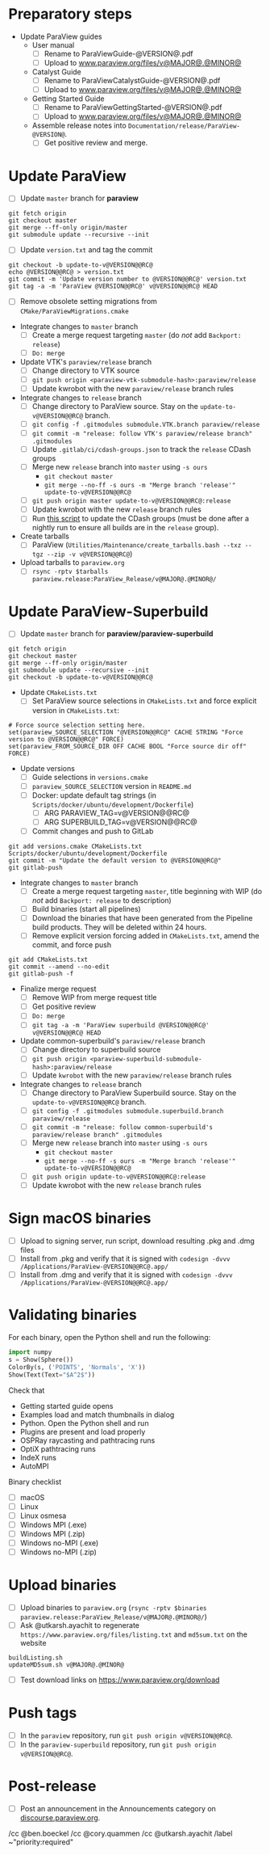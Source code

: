 <!--
Use this template when making a new first release candidate from master.
If creating a second or final release, use the `new-release.md` template instead.

This template is for tracking a release of ParaView. Please replace the
following strings with the associated values:

  - `@VERSION@` - replace with base version, e.g., 5.7.0
  - `@RC@` - for release candidates, replace with "-RC?". For final, replace with "".
  - `@MAJOR@` - replace with major version number
  - `@MINOR@` - replace with minor version number

Please remove this comment.
-->

# Preparatory steps

  - Update ParaView guides
    - User manual
      - [ ] Rename to ParaViewGuide-@VERSION@.pdf
      - [ ] Upload to www.paraview.org/files/v@MAJOR@.@MINOR@
    - Catalyst Guide
      - [ ] Rename to ParaViewCatalystGuide-@VERSION@.pdf
      - [ ] Upload to www.paraview.org/files/v@MAJOR@.@MINOR@
    - Getting Started Guide
      - [ ] Rename to ParaViewGettingStarted-@VERSION@.pdf
      - [ ] Upload to www.paraview.org/files/v@MAJOR@.@MINOR@
    - Assemble release notes into `Documentation/release/ParaView-@VERSION@`.
      - [ ] Get positive review and merge.

# Update ParaView

  - [ ] Update `master` branch for **paraview**
```
git fetch origin
git checkout master
git merge --ff-only origin/master
git submodule update --recursive --init
```
  - [ ] Update `version.txt` and tag the commit
```
git checkout -b update-to-v@VERSION@@RC@
echo @VERSION@@RC@ > version.txt
git commit -m 'Update version number to @VERSION@@RC@' version.txt
git tag -a -m 'ParaView @VERSION@@RC@' v@VERSION@@RC@ HEAD
```
  - [ ] Remove obsolete setting migrations from `CMake/ParaViewMigrations.cmake`
  - Integrate changes to `master` branch
    - [ ] Create a merge request targeting `master` (do *not* add `Backport: release`)
    - [ ] `Do: merge`
  - Update VTK's `paraview/release` branch
    - [ ] Change directory to VTK source
    - [ ] `git push origin <paraview-vtk-submodule-hash>:paraview/release`
    - [ ] Update kwrobot with the new `paraview/release` branch rules
  - Integrate changes to `release` branch
    - [ ] Change directory to ParaView source. Stay on the `update-to-v@VERSION@@RC@` branch.
    - [ ] `git config -f .gitmodules submodule.VTK.branch paraview/release`
    - [ ] `git commit -m "release: follow VTK's paraview/release branch" .gitmodules`
    - [ ] Update `.gitlab/ci/cdash-groups.json` to track the `release` CDash groups
    - [ ] Merge new `release` branch into `master` using `-s ours`
      - `git checkout master`
      - `git merge --no-ff -s ours -m "Merge branch 'release'" update-to-v@VERSION@@RC@`
    - [ ] `git push origin master update-to-v@VERSION@@RC@:release`
    - [ ] Update kwrobot with the new `release` branch rules
    - [ ] Run [this script][cdash-update-groups] to update the CDash groups (must be done after a nightly run to ensure all builds are in the `release` group).
  - Create tarballs
    - [ ] ParaView (`Utilities/Maintenance/create_tarballs.bash --txz --tgz --zip -v v@VERSION@@RC@`)
  - Upload tarballs to `paraview.org`
    - [ ] `rsync -rptv $tarballs paraview.release:ParaView_Release/v@MAJOR@.@MINOR@/`

[cdash-update-groups]: https://gitlab.kitware.com/utils/cdash-utils/-/blob/master/cdash-update-groups.py

# Update ParaView-Superbuild

  - [ ] Update `master` branch for **paraview/paraview-superbuild**
```
git fetch origin
git checkout master
git merge --ff-only origin/master
git submodule update --recursive --init
git checkout -b update-to-v@VERSION@@RC@
```
  - Update `CMakeLists.txt`
    - [ ] Set ParaView source selections in `CMakeLists.txt` and force explicit
      version in `CMakeLists.txt`:
```
# Force source selection setting here.
set(paraview_SOURCE_SELECTION "@VERSION@@RC@" CACHE STRING "Force version to @VERSION@@RC@" FORCE)
set(paraview_FROM_SOURCE_DIR OFF CACHE BOOL "Force source dir off" FORCE)
```
  - Update versions
    - [ ] Guide selections in `versions.cmake`
    - [ ] `paraview_SOURCE_SELECTION` version in `README.md`
    - [ ] Docker: update default tag strings (in `Scripts/docker/ubuntu/development/Dockerfile`)
      - [ ] ARG PARAVIEW_TAG=v@VERSION@@RC@
      - [ ] ARG SUPERBUILD_TAG=v@VERSION@@RC@
    - [ ] Commit changes and push to GitLab
```
git add versions.cmake CMakeLists.txt Scripts/docker/ubuntu/development/Dockerfile
git commit -m "Update the default version to @VERSION@@RC@"
git gitlab-push
```
  - Integrate changes to `master` branch
    - [ ] Create a merge request targeting `master`, title beginning with WIP (do *not* add `Backport: release` to description)
    - [ ] Build binaries (start all pipelines)
    - [ ] Download the binaries that have been generated from the Pipeline build products. They will be deleted within 24 hours.
    - [ ] Remove explicit version forcing added in `CMakeLists.txt`, amend the commit, and force push
```
git add CMakeLists.txt
git commit --amend --no-edit
git gitlab-push -f
```
  - Finalize merge request
    - [ ] Remove WIP from merge request title
    - [ ] Get positive review
    - [ ] `Do: merge`
    - [ ] `git tag -a -m 'ParaView superbuild @VERSION@@RC@' v@VERSION@@RC@ HEAD`
  - Update common-superbuild's `paraview/release` branch
    - [ ] Change directory to superbuild source
    - [ ] `git push origin <paraview-superbuild-submodule-hash>:paraview/release`
    - [ ] Update `kwrobot` with the new `paraview/release` branch rules

  - Integrate changes to `release` branch
    - [ ] Change directory to ParaView Superbuild source. Stay on the `update-to-v@VERSION@@RC@` branch.
    - [ ] `git config -f .gitmodules submodule.superbuild.branch paraview/release`
    - [ ] `git commit -m "release: follow common-superbuild's paraview/release branch" .gitmodules`
    - [ ] Merge new `release` branch into `master` using `-s ours`
      - `git checkout master`
      - `git merge --no-ff -s ours -m "Merge branch 'release'" update-to-v@VERSION@@RC@`
    - [ ] `git push origin update-to-v@VERSION@@RC@:release`
    - [ ] Update kwrobot with the new `release` branch rules

# Sign macOS binaries

  - [ ] Upload to signing server, run script, download resulting .pkg and .dmg files
  - [ ] Install from .pkg and verify that it is signed with `codesign -dvvv /Applications/ParaView-@VERSION@@RC@.app/`
  - [ ] Install from .dmg and verify that it is signed with `codesign -dvvv /Applications/ParaView-@VERSION@@RC@.app/`

# Validating binaries

For each binary, open the Python shell and run the following:

```python
import numpy
s = Show(Sphere())
ColorBy(s, ('POINTS', 'Normals', 'X'))
Show(Text(Text="$A^2$"))
```

  Check that
  - Getting started guide opens
  - Examples load and match thumbnails in dialog
  - Python. Open the Python shell and run
  - Plugins are present and load properly
  - OSPRay raycasting and pathtracing runs
  - OptiX pathtracing runs
  - IndeX runs
  - AutoMPI


Binary checklist
  - [ ] macOS
  - [ ] Linux
  - [ ] Linux osmesa
  - [ ] Windows MPI (.exe)
  - [ ] Windows MPI (.zip)
  - [ ] Windows no-MPI (.exe)
  - [ ] Windows no-MPI (.zip)

# Upload binaries

  - [ ] Upload binaries to `paraview.org` (`rsync -rptv $binaries paraview.release:ParaView_Release/v@MAJOR@.@MINOR@/`)
  - [ ] Ask @utkarsh.ayachit to regenerate `https://www.paraview.org/files/listing.txt` and `md5sum.txt` on the website

```
buildListing.sh
updateMD5sum.sh v@MAJOR@.@MINOR@
```

  - [ ] Test download links on https://www.paraview.org/download

# Push tags

 - [ ] In the `paraview` repository, run `git push origin v@VERSION@@RC@`.
 - [ ] In the `paraview-superbuild` repository, run `git push origin v@VERSION@@RC@`.

# Post-release

  - [ ] Post an announcement in the Announcements category on
        [discourse.paraview.org](https://discourse.paraview.org/).

/cc @ben.boeckel
/cc @cory.quammen
/cc @utkarsh.ayachit
/label ~"priority:required"
